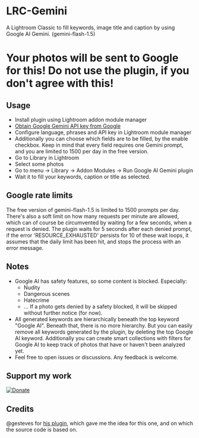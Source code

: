 # LRC-Gemini

A Lightroom Classic to fill keywords, image title and caption by using Google AI Gemini. (gemini-flash-1.5)

# Your photos will be sent to Google for this! Do not use the plugin, if you don't agree with this!

## Usage
* Install plugin using Lightroom addon module manager
* [Obtain Google Gemini API key from Google](https://ai.google.dev/gemini-api/docs/api-key)
* Configure language, phrases and API key in Lightroom module manager
* Additionally you can choose which fields are to be filled, by the enable checkbox.
  Keep in mind that every field requires one Gemini prompt, and you are limited to 1500 per day in the free version.
* Go to Library in Lightroom
* Select some photos
* Go to menu -> Library -> Addon Modules -> Run Google AI Gemini plugin
* Wait it to fill your keywords, caption or title as selected.

## Google rate limits
The free version of gemini-flash-1.5 is limited to 1500 prompts per day. 
There's also a soft limit on how many requests per minute are allowed, which can of course be circumvented by waiting for a few seconds, when a request is denied.
The plugin waits for 5 seconds after each denied prompt, if the error 'RESOURCE_EXHAUSTED' persists for 10 of these wait loops, it assumes that the daily limit has been hit, and stops the process with an error message.

## Notes
* Google AI has safety features, so some content is blocked. Especially:
  * Nudity
  * Dangerous scenes
  * Hatecrime
  * ...
 If a photo gets denied by a safety blocked, it will be skipped without further notice (for now).
* All generated keywords are hierarchically beneath the top keyword "Google AI". Beneath that, there is no more hierarchy.
  But you can easily remove all keywords generated by the plugin, by deleting the top Google AI keyword.
  Additionally you can create smart collections with filters for Google AI to keep track of photos that have or haven't been analyzed yet.
* Feel free to open issues or discussions. Any feedback is welcome.

## Support my work
[![Donate](https://img.shields.io/badge/Donate-PayPal-green.svg)](https://www.paypal.com/donate/?hosted_button_id=2LL4K9LN5CFA6)

## Credits
@gesteves for [his plugin](https://github.com/gesteves/lightroom-alt-text-plugin), which gave me the idea for this one, and on which the source code is based on.
